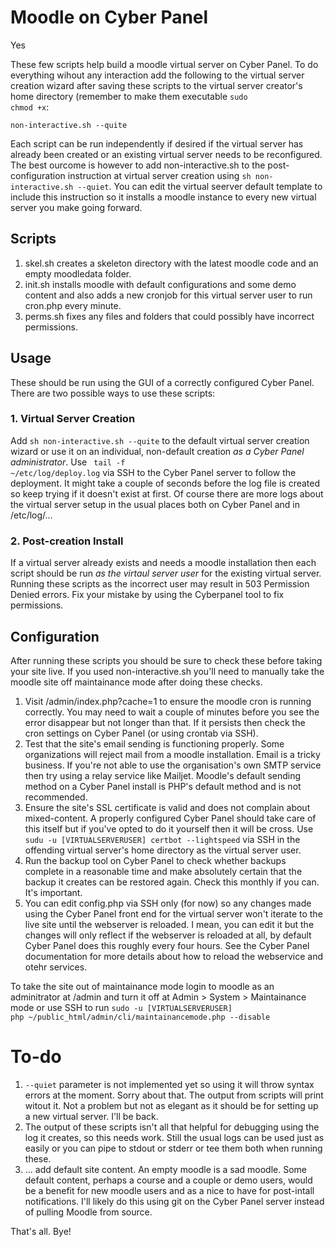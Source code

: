 # Moodle on Cyber Panel

Yes

These few scripts help build a moodle virtual server on Cyber Panel. To do everything wihout any interaction add the following to the virtual server creation wizard after saving these scripts to the virtual server creator's home directory (remember to make them executable <code>sudo chmod +x</code>:

<code>non-interactive.sh --quite</code>

Each script can be run independently if desired if the virtual server has already been created or an existing virtual server needs to be reconfigured. The best ourcome is however to add non-interactive.sh to the post-configuration instruction at virtual server creation using <code>sh non-interactive.sh --quiet</code>. You can edit the virtual seerver default template to include this instruction so it installs a moodle instance to every new virtual server you make going forward. 

## Scripts

1. skel.sh creates a skeleton directory with the latest moodle code and an empty moodledata folder.
2. init.sh installs moodle with default configurations and some demo content and also adds a new cronjob for this virtual server user to run cron.php every minute.
3. perms.sh fixes any files and folders that could possibly have incorrect permissions.

## Usage

These should be run using the GUI of a correctly configured Cyber Panel. There are two possible ways to use these scripts:

### 1. Virtual Server Creation

Add <code>sh non-interactive.sh --quite</code> to the default virtual server creation wizard or use it on an individual, non-default creation <i>as a Cyber Panel administrator</i>. Use <code> tail -f ~/etc/log/deploy.log</code> via SSH to the Cyber Panel server to follow the deployment. It might take a couple of seconds before the log file is created so keep trying if it doesn't exist at first. Of course there are more logs about the virtual server setup in the usual places both on Cyber Panel and in /etc/log/...

### 2. Post-creation Install

If a virtual server already exists and needs a moodle installation then each script should be run <i>as the virtaul server user</i> for the existing virtual server</i>. Running these scripts as the incorrect user may result in 503 Permission Denied errors. Fix your mistake by using the Cyberpanel tool to fix permissions. 

## Configuration

After running these scripts you should be sure to check these before taking your site live. If you used non-interactive.sh you'll need to manually take the moodle site off maintainance mode after doing these checks.

1. Visit /admin/index.php?cache=1 to ensure the moodle cron is running correctly. You may need to wait a couple of minutes before you see the error disappear but not longer than that. If it persists then check the cron settings on Cyber Panel (or using crontab via SSH).
2. Test that the site's email sending is functioning properly. Some organizations will reject mail from a moodle installation. Email is a tricky business. If you're not able to use the organisation's own SMTP service then try using a relay service like Mailjet. Moodle's default sending method on a Cyber Panel install is PHP's default method and is not recommended.
3. Ensure the site's SSL certificate is valid and does not complain about mixed-content. A properly configured Cyber Panel should take care of this itself but if you've opted to do it yourself then it will be cross. Use <code>sudu -u [VIRTUALSERVERUSER] certbot --lightspeed</code> via SSH in the offending virtual server's home directory as the virtual server user.
4. Run the backup tool on Cyber Panel to check whether backups complete in a reasonable time and make absolutely certain that the backup it creates can be restored again. Check this monthly if you can. It's important. 
5. You can edit config.php via SSH only (for now) so any changes made using the Cyber Panel front end for the virtual server won't iterate to the live site until the webserver is reloaded. I mean, you can edit it but the changes will only reflect if the webserver is reloaded at all, by default Cyber Panel does this roughly every four hours. See the Cyber Panel documentation for more details about how to reload the webservice and otehr services.

To take the site out of maintainance mode login to moodle as an adminitrator at /admin and turn it off at Admin > System > Maintainance mode or use SSH to run <code>sudo -u [VIRTUALSERVERUSER] php ~/public_html/admin/cli/maintainancemode.php --disable</code>

# To-do

1. <code>--quiet</code> parameter is not implemented yet so using it will throw syntax errors at the moment. Sorry about that. The output from scripts will print witout it. Not a problem but not as elegant as it should be for setting up a new virtual server. I'll be back. 
2. The output of these scripts isn't all that helpful for debugging using the log it creates, so this needs work. Still the usual logs can be used just as easily or you can pipe to stdout or stderr or tee them both when running these.
3. ... add default site content. An empty moodle is a sad moodle. Some default content, perhaps a course and a couple or demo users, would be a benefit for new moodle users and as a nice to have for post-intall notifications. I'll likely do this using git on the Cyber Panel server instead of pulling Moodle from source.

That's all. Bye!
